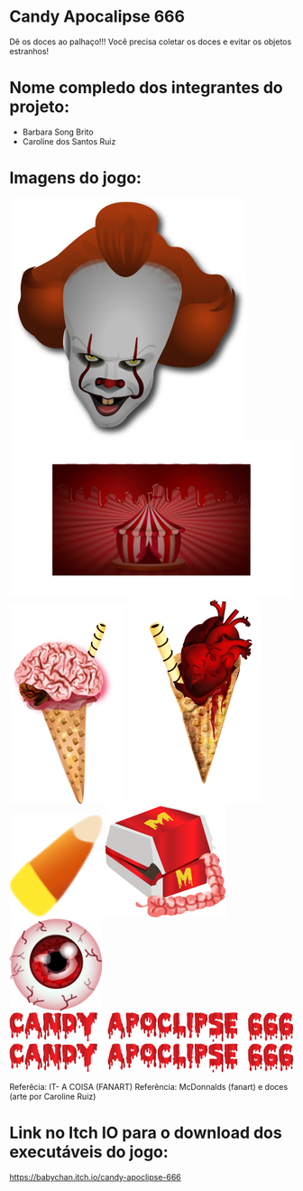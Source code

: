 # Candy Apocalipse 666

Dê os doces ao palhaço!!! Você precisa coletar os doces e evitar os objetos estranhos!

# Nome compledo dos integrantes do projeto:

* Barbara Song Brito
* Caroline dos Santos Ruiz

# Imagens do jogo:

![](https://github.com/pucspcos/projetocos2017-candy-apocalipse-666/blob/master/ITOSO.png)
![](https://github.com/pucspcos/projetocos2017-candy-apocalipse-666/blob/master/Background.png)
![](https://github.com/pucspcos/projetocos2017-candy-apocalipse-666/blob/master/Ativo%209.png?raw=true)
![](https://github.com/pucspcos/projetocos2017-candy-apocalipse-666/blob/master/Ativo%206.png?raw=true)
![](https://github.com/pucspcos/projetocos2017-candy-apocalipse-666/blob/master/Ativo%205.png?raw=true)
![](https://github.com/pucspcos/projetocos2017-candy-apocalipse-666/blob/master/Ativo%204.png?raw=true)
![](https://github.com/pucspcos/projetocos2017-candy-apocalipse-666/blob/master/Ativo%203.png?raw=true)
![](https://github.com/pucspcos/projetocos2017-candy-apocalipse-666/blob/master/Ativo%2012.png?raw=true)
![](https://github.com/pucspcos/projetocos2017-candy-apocalipse-666/blob/master/Ativo%2012.png?raw=true)

Referêcia: IT- A COISA (FANART)
Referência: McDonnalds (fanart) e doces (arte por Caroline Ruiz)

# Link no Itch IO para o download dos executáveis do jogo:

https://babychan.itch.io/candy-apoclipse-666
